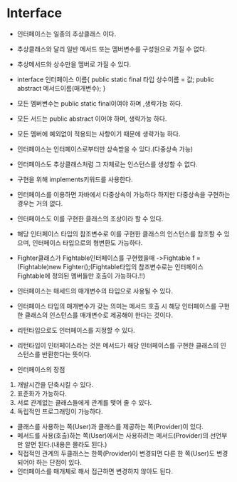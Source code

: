 # Interface
- 인터페이스는 일종의 추상클래스 이다.
- 추상클래스와 달리 일반 메서드 또는 멤버변수를 구성원으로 가질 수 없다.
- 추상메서드와 상수만을 멤버로 가질 수 있다.

- interface 인터페이스 이름{
            public static final 타입 상수이름 = 값;
            public abstract 메서드이름(매개변수);
    }
- 모든 멤버변수는 public static final이여야 하며 ,생략가능 하다.
- 모든 서드는 public abstract 이어야 하며, 생략가능 하다.
- 모든 멤버에 예외없이 적용되는 사항이기 때문에 생략가능 하다.

- 인터페이스는 인터페이스로부터만 상속받을 수 있다.(다중상속 가능)

- 인터페이스도 추상클래스처럼 그 자체로는 인스턴스를 생성할 수 없다.
- 구현을 위해 implements키워드를 사용한다.

- 인터페이스를 이용하면 자바에서 다중상속이 가능하다 하지만 다중상속을 구현하는 경우는 거의 없다.

- 인터페이스도 이를 구현한 클래스의 조상이라 할 수 있다.
- 해당 인터페이스 타입의 참조변수로 이를 구현한 클래스의 인스턴스를 참조할 수 있으며, 인터페이스 타입으로의 형변환도 가능하다.
- Fighter클래스가 Fightable인터페이스를 구현했을때
->Fightable f = (Fightable)new Fighter();(Fightable타입의 참조변수로는 인터페이스 Fightable에 정의된 멤버들만 호출이 가능하다.!!)

- 인터페이스는 매세드의 매개변수의 타입으로 사용될 수 있다.
- 인터페이스 타입의 매개변수가 갖는 의미는 메서드 호출 시 해당 인터페이스를 구현한 클래스의 인스턴스를 매개변수로 제공해야 한다는 것이다.

- 리턴타입으로도 인터페이스를 지정할 수 있다.
- 리턴타입이 인터페이스라는 것은 메서드가 해당 인터페이스를 구현한 클래스의 인스턴스를 반환한다는 뜻이다.

- 인터페이스의 장점
 1. 개발시간을 단축시킬 수 있다.
 2. 표준화가 가능하다.
 3. 서로 관계없는 클래스들에게 관계를 맺어 줄 수 있다.
 4. 독립적인 프로그래밍이 가능하다.

- 클래스를 사용하는 쪽(User)과 클래스를 제공하는 쪽(Provider)이 있다.
- 메서드를 사용(호출)하는 쪽(User)에서는 사용하려는 메서드(Provider)의 선언부 만 알면 된다.(내용은 몰라도 된다.)
- 직접적인 관계의 두클래스는 한쪽(Provider)이 변경되면 다른 한 쪽(User)도 변경되어야 하는 단점이 있다.
- 인터페이스를 매개체로 해서 접근하면 변경하지 않아도 된다.
